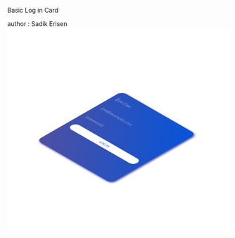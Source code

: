 Basic Log in Card

author : Sadik Erisen
![alt text](https://github.com/francose/logincard/blob/master/src/loginForm.png)

